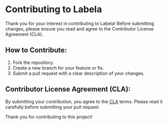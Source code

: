 # Contributing to Labela

Thank you for your interest in contributing to Labela! Before submitting changes, please ensure you read and agree to the Contributor License Agreement (CLA).

## How to Contribute:
1. Fork the repository.
2. Create a new branch for your feature or fix.
3. Submit a pull request with a clear description of your changes.

## Contributor License Agreement (CLA):
By submitting your contribution, you agree to the [CLA](./CLA.md) terms. Please read it carefully before submitting your pull request.

Thank you for contributing to this project!
